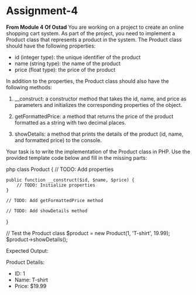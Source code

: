 # Assignment-4
****From Module 4 Of Ostad****
You are working on a project to create an online shopping cart system. As part of the project, you need to implement a Product class that represents a product in the system. The Product class should have the following properties:

- id (integer type): the unique identifier of the product
- name (string type): the name of the product
- price (float type): the price of the product

In addition to the properties, the Product class should also have the following methods:

1. __construct: a constructor method that takes the id, name, and price as parameters and initializes the corresponding properties of the object.

2. getFormattedPrice: a method that returns the price of the product formatted as a string with two decimal places.

3. showDetails: a method that prints the details of the product (id, name, and formatted price) to the console.

Your task is to write the implementation of the Product class in PHP. Use the provided template code below and fill in the missing parts:

php
class Product {
    // TODO: Add properties
    
    public function __construct($id, $name, $price) {
        // TODO: Initialize properties
    }

    // TODO: Add getFormattedPrice method

    // TODO: Add showDetails method
}

// Test the Product class
$product = new Product(1, 'T-shirt', 19.99);
$product->showDetails();


Expected Output:

Product Details:
- ID: 1
- Name: T-shirt
- Price: $19.99
